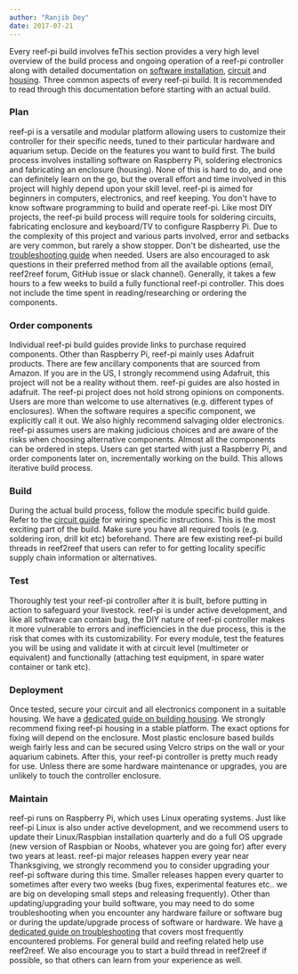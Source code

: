 ```yaml
---
author: "Ranjib Dey"
date: 2017-07-21
---
```


Every reef-pi build involves feThis section provides a very high level overview of the build process and ongoing operation of a reef-pi controller along with detailed documentation on [software installation](/general-guides/install/), [circuit](/general-guides/electronics) and [housing](/general-guides/housing). Three common aspects of every reef-pi build. It is recommended to read through this documentation before starting with an actual build.

### Plan

reef-pi is a versatile and modular platform allowing users to customize their controller for their specific needs, tuned to their particular hardware and aquarium setup. Decide on the features you want to build first. The build process involves installing software on Raspberry Pi, soldering electronics and fabricating an enclosure (housing). None of this is hard to do, and one can definitely learn on the go, but the overall effort and time involved in this project will highly depend upon your skill level. reef-pi is aimed for beginners in computers, electronics, and reef keeping. You don't have to know software programming to build and operate reef-pi. Like most DIY projects, the reef-pi build process will require tools for soldering circuits, fabricating enclosure and keyboard/TV to configure Raspberry Pi. Due to the complexity of this project and various parts involved, error and setbacks are very common, but rarely a show stopper. Don't be dishearted, use the [troubleshooting guide](/additional-documentation/troubleshooting/) when needed. Users are also encouraged to ask questions in their preferred method from all the available options (email, reef2reef forum, GitHub issue or slack channel). Generally, it takes a few hours to a few weeks to build a fully functional reef-pi controller. This does not include the time spent in reading/researching or ordering the components.

### Order components

Individual reef-pi build guides provide links to purchase required components. Other than Raspberry Pi, reef-pi mainly uses Adafruit products. There are few ancillary components that are sourced from Amazon. If you are in the US, I strongly recommend using Adafruit, this project will not be a reality without them. reef-pi guides are also hosted in adafruit. The reef-pi project does not hold strong opinions on components. Users are more than welcome to use alternatives (e.g. different types of enclosures). When the software requires a specific component, we explicitly call it out. We also highly recommend salvaging older electronics. reef-pi assumes users are making judicious choices and are aware of the risks when choosing alternative components. Almost all the components can be ordered in steps. Users can get started with just a Raspberry Pi, and order components later on, incrementally working on the build. This allows iterative build process.

### Build 

During the actual build process, follow the module specific build guide. Refer to the [circuit guide](/general-guides/electronics) for wiring specific instructions. This is the most exciting part of the build. Make sure you have all required tools (e.g. soldering iron, drill kit etc) beforehand. There are few existing reef-pi build threads in reef2reef that users can refer to for getting locality specific supply chain information or alternatives.

### Test

Thoroughly test your reef-pi controller after it is built, before putting in action to safeguard your livestock. reef-pi is under active development, and like all software can contain bug, the DIY nature of reef-pi controller makes it more vulnerable to errors and inefficiencies in the due process, this is the risk that comes with its customizability. For every module, test the features you will be using and validate it with at circuit level (multimeter or equivalent) and functionally (attaching test equipment, in spare water container or tank etc).

### Deployment

Once tested, secure your circuit and all electronics component in a suitable housing. We have a [dedicated guide on building housing](/general-guides/housing). We strongly recommend fixing reef-pi housing in a stable platform. The exact options for fixing will depend on the enclosure. Most plastic enclosure based builds weigh fairly less and can be secured using Velcro strips on the wall or your aquarium cabinets. After this, your reef-pi controller is pretty much ready for use. Unless there are some hardware maintenance or upgrades, you are unlikely to touch the controller enclosure.

### Maintain

reef-pi runs on Raspberry Pi, which uses Linux operating systems. Just like reef-pi Linux is also under active development, and we recommend users to update their Linux/Raspbian installation quarterly and do a full OS upgrade (new version of Raspbian or Noobs, whatever you are going for) after every two years at least. reef-pi major releases happen every year near Thanksgiving, we strongly recommend you to consider upgrading your reef-pi software during this time. Smaller releases happen every quarter to sometimes after every two weeks (bug fixes, experimental features etc.. we are big on developing small steps and releasing frequently).
Other than updating/upgrading your build software, you may need to do some troubleshooting when you encounter any hardware failure or software bug or during the update/upgrade process of software or hardware. We have [a dedicated guide on troubleshooting](/additional-documentation/troubleshooting) that covers most frequently encountered problems. For general build and reefing related help use reef2reef. We also encourage you to start a build thread in reef2reef if possible, so that others can learn from your experience as well.
